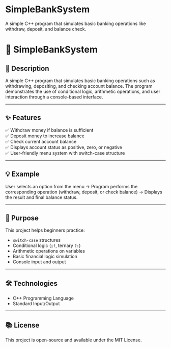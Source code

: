 # SimpleBankSystem
A simple C++ program that simulates basic banking operations like withdraw, deposit, and balance check.


# 🏦 SimpleBankSystem

## 📄 Description  
A simple C++ program that simulates basic banking operations such as withdrawing, depositing, and checking account balance. The program demonstrates the use of conditional logic, arithmetic operations, and user interaction through a console-based interface.

---

## ✨ Features  
✅ Withdraw money if balance is sufficient  
✅ Deposit money to increase balance  
✅ Check current account balance  
✅ Displays account status as positive, zero, or negative  
✅ User-friendly menu system with switch-case structure

---

## 💡 Example  
User selects an option from the menu → Program performs the corresponding operation (withdraw, deposit, or check balance) → Displays the result and final balance status.

---

## 🎯 Purpose  
This project helps beginners practice:  
- `switch-case` structures  
- Conditional logic (`if`, ternary `?:`)  
- Arithmetic operations on variables  
- Basic financial logic simulation  
- Console input and output

---

## 🛠️ Technologies  
- C++ Programming Language  
- Standard Input/Output  

---

## 📚 License  
This project is open-source and available under the MIT License.
